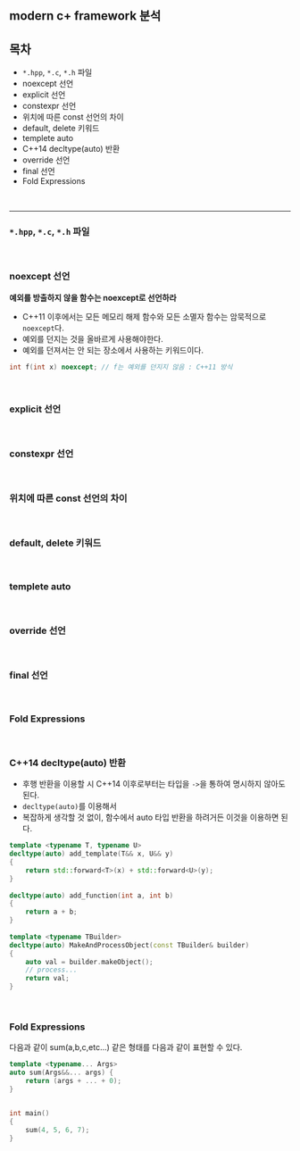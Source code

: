 ## modern c+ framework 분석


## 목차

* `*.hpp`, `*.c`, `*.h` 파일
* noexcept 선언
* explicit 선언
* constexpr 선언
* 위치에 따른 const 선언의 차이
* default, delete 키워드
* templete auto
* C++14 decltype(auto) 반환
* override 선언
* final 선언
* Fold Expressions


<br/>
<hr/>

### `*.hpp`, `*.c`, `*.h` 파일







<br/>

### noexcept 선언

**예외를 방출하지 않을 함수는 noexcept로 선언하라**

* C++11 이후에서는 모든 메모리 해제 함수와 모든 소멸자 함수는 암묵적으로 `noexcept`다.
* 예외를 던지는 것을 올바르게 사용해야한다.
* 예외를 던져서는 안 되는 장소에서 사용하는 키워드이다.

~~~cpp
int f(int x) noexcept; // f는 예외를 던지지 않음 : C++11 방식
~~~



<br/>

### explicit 선언




<br/>

### constexpr 선언





<br/>

### 위치에 따른 const 선언의 차이





<br/>

### default, delete 키워드





<br/>

### templete auto





<br/>

### override 선언





<br/>

### final 선언




<br/>

### Fold Expressions





<br/>

### C++14 decltype(auto) 반환

* 후행 반환을 이용할 시 C++14 이후로부터는 타입을 `->`을 통하여 명시하지 않아도 된다.
* `decltype(auto)`를 이용해서
* 복잡하게 생각할 것 없이, 함수에서 auto 타입 반환을 하려거든 이것을 이용하면 된다.

~~~cpp
template <typename T, typename U>  
decltype(auto) add_template(T&& x, U&& y)
{
    return std::forward<T>(x) + std::forward<U>(y);    
}
 
decltype(auto) add_function(int a, int b)
{
    return a + b;
}
 
template <typename TBuilder>
decltype(auto) MakeAndProcessObject(const TBuilder& builder)
{
    auto val = builder.makeObject();
    // process...
    return val;
}
~~~

<br/>

### Fold Expressions

다음과 같이 sum(a,b,c,etc...) 같은 형태를 다음과 같이 표현할 수 있다.

~~~cpp
template <typename... Args>
auto sum(Args&&... args) {
	return (args + ... + 0);
}


int main()
{
	sum(4, 5, 6, 7);
}
~~~